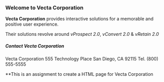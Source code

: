 ### Welcome to Vecta Corporation 

**Vecta Corporation** provides interactive solutions for a memorable and positive user experience. 

Their solutions revolve around _vProspect 2.0_, _vConvert 2.0_ & _vRetain 2.0_


##### Contact Vecta Corporation
Vecta Corporation
555 Technology Place
San Diego, CA 92115
Tel. (800) 555-5555

**This is an assignment to create a HTML page for Vecta Corporation

